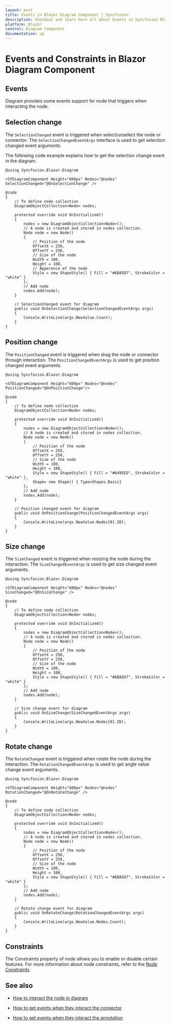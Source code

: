 ```yaml
---
layout: post
title: Events in Blazor Diagram Component | Syncfusion
description: Checkout and learn here all about Events in Syncfusion Blazor Diagram component and much more details.
platform: Blazor
control: Diagram Component
documentation: ug
---
```


# Events and Constraints in Blazor Diagram Component

## Events

Diagram provides some events support for node that triggers when interacting the node.

## Selection change

The `SelectionChanged` event is triggered when select/unselect the node or connector. The `SelectionChangedEventArgs` interface is used to get selection changed event arguments.

The following code example explains how to get the selection change event in the diagram.

```cshtml
@using Syncfusion.Blazor.Diagram

<SfDiagramComponent Height="600px" Nodes="@nodes" SelectionChanged="@OnSelectionChange" />

@code
{
    // To define node collection
    DiagramObjectCollection<Node> nodes;

    protected override void OnInitialized()
    {
        nodes = new DiagramObjectCollection<Node>();
        // A node is created and stored in nodes collection.
        Node node = new Node()
        {
            // Position of the node
            OffsetX = 250,
            OffsetY = 250,
            // Size of the node
            Width = 100,
            Height = 100,
            // Apperence of the node
            Style = new ShapeStyle() { Fill = "#6BA5D7", StrokeColor = "white" }
        };
        // Add node
        nodes.Add(node);
    }

    // SelectionChanged event for diagram
    public void OnSelectionChange(SelectionChangedEventArgs args)
    {
        Console.WriteLine(args.NewValue.Count);
    }
}
```

## Position change

The `PositionChanged` event is triggered when drag the node or connector through interaction. The `PositionChangedEventArgs` is used to get position changed event arguments.

```cshtml
@using Syncfusion.Blazor.Diagram

<SfDiagramComponent Height="600px" Nodes="@nodes" PositionChanged="@OnPositionChange"/>

@code
{
    // To define node collection
    DiagramObjectCollection<Node> nodes;

    protected override void OnInitialized()
    {
        nodes = new DiagramObjectCollection<Node>();
        // A node is created and stored in nodes collection.
        Node node = new Node()
        {
            // Position of the node
            OffsetX = 250,
            OffsetY = 250,
            // Size of the node
            Width = 100,
            Height = 100,
            Style = new ShapeStyle() { Fill = "#6495ED", StrokeColor = "white" },
            Shape= new Shape() { Type=Shapes.Basic}
        };
        // Add node
        nodes.Add(node);
    }

    // Position changed event for diagram
    public void OnPositionChange(PositionChangedEventArgs args)
    {
        Console.WriteLine(args.NewValue.Nodes[0].ID);
    }
}
```

## Size change

The `SizeChanged` event is triggered when resizing the node during the interaction. The `SizeChangedEventArgs` is used to get size changed event arguments.

```cshtml
@using Syncfusion.Blazor.Diagram

<SfDiagramComponent Height="600px" Nodes="@nodes" SizeChanged="@OnSizeChange" />

@code
{
    // To define node collection
    DiagramObjectCollection<Node> nodes;

    protected override void OnInitialized()
    {
        nodes = new DiagramObjectCollection<Node>();
        // A node is created and stored in nodes collection.
        Node node = new Node()
        {
            // Position of the node
            OffsetX = 250,
            OffsetY = 250,
            // Size of the node
            Width = 100,
            Height = 100,
            Style = new ShapeStyle() { Fill = "#6BA5D7", StrokeColor = "white" }
        };
        // Add node
        nodes.Add(node);
    }

    // Size change event for diagram
    public void OnSizeChange(SizeChangedEventArgs args)
    {
        Console.WriteLine(args.NewValue.Nodes[0].ID);
    }
}
```

## Rotate change

The `RotateChanged` event is triggered when rotate the node during the interaction. The `RotationChangedEventArgs` is used to get angle value change event arguments.

```cshtml
@using Syncfusion.Blazor.Diagram

<SfDiagramComponent Height="600px" Nodes="@nodes" RotationChanged="@OnRotateChange" />

@code
{
    // To define node collection
    DiagramObjectCollection<Node> nodes;

    protected override void OnInitialized()
    {
        nodes = new DiagramObjectCollection<Node>();
        // A node is created and stored in nodes collection.
        Node node = new Node()
        {
            // Position of the node
            OffsetX = 250,
            OffsetY = 250,
            // Size of the node
            Width = 100,
            Height = 100,
            Style = new ShapeStyle() { Fill = "#6BA5D7", StrokeColor = "white" }
        };
        // Add node
        nodes.Add(node);
    }

    // Rotate change event for diagram
    public void OnRotateChange(RotationChangedEventArgs args)
    {
        Console.WriteLine(args.NewValue.Nodes.Count);
    }
}
```

## Constraints

The Constraints property of node allows you to enable or disable certain features. For more information about node constraints, refer to the [Node Constraints](../constraints).

## See also

* [How to interact the node in diagram](./interaction)

* [How to get events when they interact the connector](../connectors/events)

* [How to get events when they interact the annotation](../annotations/events)

